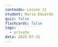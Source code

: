 ```yaml
---
conteúdo: Lesson 11
student: Maria Eduarda
quiz: false
flashcards: false
tags:
  - private
data: 2025-07-31
---
```

